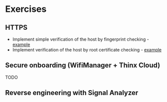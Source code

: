 # Exercises

## HTTPS
* Implement simple verification of the host by fingerprint checking - [example](https://github.com/esp8266/Arduino/blob/master/libraries/ESP8266WiFi/examples/HTTPSRequest/HTTPSRequest.ino)
* Implement verification of the host by root certificate checking - [example](https://github.com/esp8266/Arduino/tree/master/libraries/ESP8266WiFi/examples/HTTPSRequestCACert)

## Secure onboarding (WifiManager + Thinx Cloud)
TODO

## Reverse engineering with Signal Analyzer
